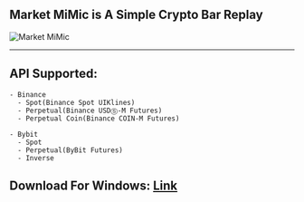 ## Market MiMic is A Simple Crypto Bar Replay

![Market MiMic](https://github.com/migmig69/market-mimic/blob/main/intro.gif?raw=true)

---
## API Supported:

    - Binance 
      - Spot(Binance Spot UIKlines)
      - Perpetual(Binance USDⓈ-M Futures)
      - Perpetual Coin(Binance COIN-M Futures)

    - Bybit
      - Spot
      - Perpetual(ByBit Futures)
      - Inverse


## Download For Windows: [Link](https://github.com/migmig69/market-mimic/releases/tag/v0.1.0)

